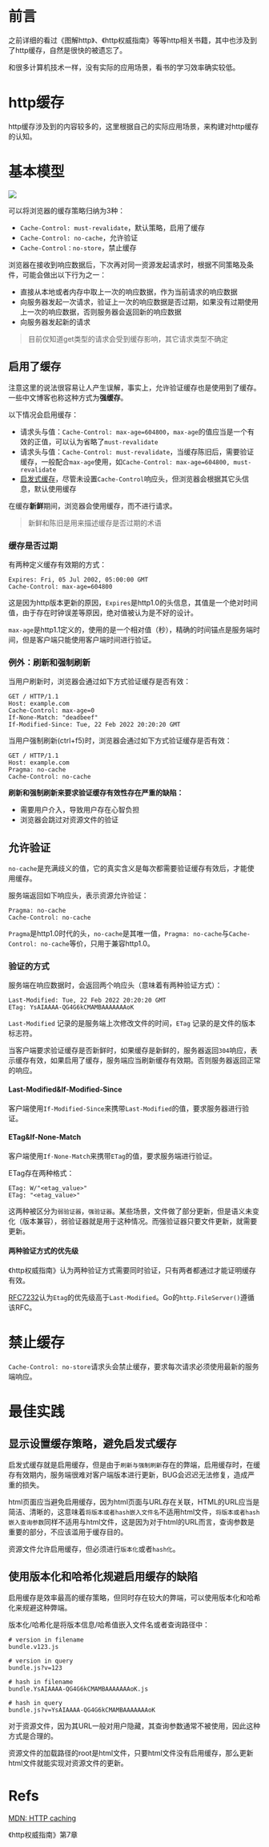# 前言

之前详细的看过《图解http》、《http权威指南》等等http相关书籍，其中也涉及到了http缓存，自然是很快的被遗忘了。

和很多计算机技术一样，没有实际的应用场景，看书的学习效率确实较低。

# http缓存

http缓存涉及到的内容较多的，这里根据自己的实际应用场景，来构建对http缓存的认知。

# 基本模型

![](_images/20232032090122312.png)

可以将浏览器的缓存策略归纳为3种：

- `Cache-Control: must-revalidate`，默认策略，启用了缓存
- `Cache-Control: no-cache`，允许验证
- `Cache-Control：no-store`，禁止缓存

浏览器在接收到响应数据后，下次再对同一资源发起请求时，根据不同策略及条件，可能会做出以下行为之一：

- 直接从本地或者内存中取上一次的响应数据，作为当前请求的响应数据
- 向服务器发起一次请求，验证上一次的响应数据是否过期，如果没有过期使用上一次的响应数据，否则服务器会返回新的响应数据
- 向服务器发起新的请求

>目前仅知道get类型的请求会受到缓存影响，其它请求类型不确定

## 启用了缓存

注意这里的说法很容易让人产生误解，事实上，允许验证缓存也是使用到了缓存。一些中文博客也称这种方式为**强缓存**。

以下情况会启用缓存：

- 请求头与值：`Cache-Control: max-age=604800`，`max-age`的值应当是一个有效的正值，可以认为省略了`must-revalidate`
- 请求头与值：`Cache-Control: must-revalidate`，当缓存陈旧后，需要验证缓存，一般配合`max-age`使用，如`Cache-Control: max-age=604800, must-revalidate`
- [启发式缓存](https://developer.mozilla.org/en-US/docs/Web/HTTP/Caching#heuristic_caching)，尽管未设置`Cache-Control`响应头，但浏览器会根据其它头信息，默认使用缓存

在缓存**新鲜**期间，浏览器会使用缓存，而不进行请求。

>新鲜和陈旧是用来描述缓存是否过期的术语

### 缓存是否过期

有两种定义缓存有效期的方式：

```
Expires: Fri, 05 Jul 2002, 05:00:00 GMT
Cache-Control: max-age=604800
```

这是因为http版本更新的原因，`Expires`是http1.0的头信息，其值是一个绝对时间值，由于存在时钟误差等原因，绝对值被认为是不好的设计。

`max-age`是http1.1定义的，使用的是一个相对值（秒），精确的时间锚点是服务端时间，但是客户端只能使用客户端时间进行验证。

### 例外：刷新和强制刷新

当用户刷新时，浏览器会通过如下方式验证缓存是否有效：

```
GET / HTTP/1.1
Host: example.com
Cache-Control: max-age=0
If-None-Match: "deadbeef"
If-Modified-Since: Tue, 22 Feb 2022 20:20:20 GMT
```

当用户强制刷新(ctrl+f5)时，浏览器会通过如下方式验证缓存是否有效：

```
GET / HTTP/1.1
Host: example.com
Pragma: no-cache
Cache-Control: no-cache
```

**刷新和强制刷新来要求验证缓存有效性存在严重的缺陷：**

- 需要用户介入，导致用户存在心智负担
- 浏览器会跳过对资源文件的验证

## 允许验证

`no-cache`是充满歧义的值，它的真实含义是每次都需要验证缓存有效后，才能使用缓存。

服务端返回如下响应头，表示资源允许验证：

```
Pragma: no-cache
Cache-Control: no-cache
```

`Pragma`是http1.0时代的头，`no-cache`是其唯一值，`Pragma: no-cache`与`Cache-Control: no-cache`等价，只用于兼容http1.0。

### 验证的方式

服务端在响应数据时，会返回两个响应头（意味着有两种验证方式）：

```
Last-Modified: Tue, 22 Feb 2022 20:20:20 GMT
ETag: YsAIAAAA-QG4G6kCMAMBAAAAAAAoK
```

`Last-Modified` 记录的是服务端上次修改文件的时间，`ETag` 记录的是文件的版本标志符。

当客户端要求验证缓存是否新鲜时，如果缓存是新鲜的，服务器返回`304`响应，表示缓存有效，如果启用了缓存，服务端应当刷新缓存有效期。否则服务器返回正常的响应。

#### Last-Modified&If-Modified-Since

客户端使用`If-Modified-Since`来携带`Last-Modified`的值，要求服务器进行验证。

#### ETag&If-None-Match

客户端使用`If-None-Match`来携带`ETag`的值，要求服务端进行验证。

ETag存在两种格式：

```
ETag: W/"<etag_value>"
ETag: "<etag_value>"
```

这两种被区分为`弱验证器`，`强验证器`。某些场景，文件做了部分更新，但是语义未变化（版本兼容），弱验证器就是用于这种情况。而强验证器只要文件更新，就需要更新。

#### 两种验证方式的优先级

《http权威指南》认为两种验证方式需要同时验证，只有两者都通过才能证明缓存有效。

[RFC7232](https://datatracker.ietf.org/doc/html/rfc7232#section-6)认为`Etag`的优先级高于`Last-Modified`。Go的`http.FileServer()`遵循该RFC。

# 禁止缓存

`Cache-Control: no-store`请求头会禁止缓存，要求每次请求必须使用最新的服务端响应。

# 最佳实践

## 显示设置缓存策略，避免启发式缓存

启发式缓存就是启用缓存，但是由于`刷新与强制刷新`存在的弊端，启用缓存时，在缓存有效期内，服务端很难对客户端版本进行更新，BUG会迟迟无法修复，造成严重的损失。

html页面应当避免启用缓存，因为html页面与URL存在关联，HTML的URL应当是简洁、清晰的，这意味着`将版本或者hash嵌入文件名`不适用html文件，`将版本或者hash嵌入查询参数`同样不适用与html文件，这是因为对于html的URL而言，查询参数是重要的部分，不应该滥用于缓存目的。

资源文件允许启用缓存，但必须进行`版本化`或者`hash化`。

## 使用版本化和哈希化规避启用缓存的缺陷

启用缓存是效率最高的缓存策略，但同时存在较大的弊端，可以使用版本化和哈希化来规避这种弊端。

版本化/哈希化是将版本信息/哈希值嵌入文件名或者查询路径中：

```
# version in filename
bundle.v123.js

# version in query
bundle.js?v=123

# hash in filename
bundle.YsAIAAAA-QG4G6kCMAMBAAAAAAAoK.js

# hash in query
bundle.js?v=YsAIAAAA-QG4G6kCMAMBAAAAAAAoK
```

对于资源文件，因为其URL一般对用户隐藏，其查询参数通常不被使用，因此这种方式是合理的。

资源文件的加载路径的root是html文件，只要html文件没有启用缓存，那么更新html文件就能实现对资源文件的更新。

# Refs

[MDN: HTTP caching](https://developer.mozilla.org/en-US/docs/Web/HTTP/Caching)

《http权威指南》第7章